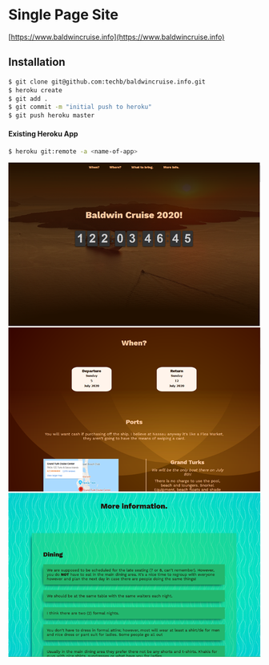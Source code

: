 # Single Page Site
[https://www.baldwincruise.info](https://www.baldwincruise.info)

## Installation

```sh
$ git clone git@github.com:techb/baldwincruise.info.git
$ heroku create
$ git add .
$ git commit -m "initial push to heroku"
$ git push heroku master
```

#### Existing Heroku App
```sh
$ heroku git:remote -a <name-of-app>
```

![Splash Screen](/img/splash_screen.png)
![When Section](/img/when_section.png)
![More Info Section](/img/more_info_section.png)
